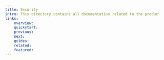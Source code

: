 ```yaml
---
title: Security
intro: This directory contains all documentation related to the product's security topics.
links:
    overview:
    quickstart:
    previous:
    next:
    guides:
    related:
    featured:
---
```

